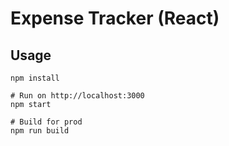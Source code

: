 # Expense Tracker (React)

## Usage
```
npm install

# Run on http://localhost:3000
npm start

# Build for prod
npm run build
```

